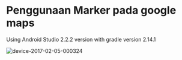 # Penggunaan Marker pada google maps

Using Android Studio 2.2.2 version with gradle version 2.14.1


![device-2017-02-05-000324](https://cloud.githubusercontent.com/assets/24487280/22620101/924459c0-eb36-11e6-94c4-1c077f5a6ce8.png)
